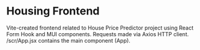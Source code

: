 # Housing Frontend
Vite-created frontend related to House Price Predictor project using React Form Hook and MUI components. Requests made via Axios HTTP client.
/scr/App.jsx contains the main component (App).
